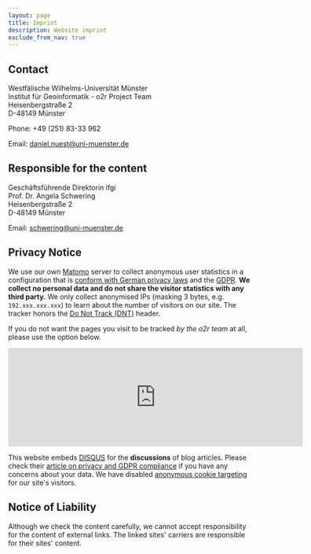 ```yaml
---
layout: page
title: Imprint
description: Website imprint
exclude_from_nav: true
---
```


## Contact

Westfälische Wilhelms-Universität Münster<br />
Institut für Geoinformatik - o2r Project Team<br />
Heisenbergstraße 2<br />
D-48149 Münster

Phone: +49 (251) 83-33 962

Email: daniel.nuest@uni-muenster.de


## Responsible for the content

Geschäftsführende Direktorin ifgi<br />
Prof. Dr. Angela Schwering<br />
Heisenbergstraße 2<br />
D-48149 Münster

Email: schwering@uni-muenster.de

## Privacy Notice

We use our own [Matomo](https://matomo.org/) server to collect anonymous user statistics in a configuration that is [conform with German privacy laws](https://www.datenschutzzentrum.de/uploads/projekte/verbraucherdatenschutz/20110315-webanalyse-piwik.pdf) and the [GDPR](https://en.wikipedia.org/wiki/General_Data_Protection_Regulation).
**We collect no personal data and do not share the visitor statistics with any third party.**
We only collect anonymised IPs (masking 3 bytes, e.g. `192.xxx.xxx.xxx`) to learn about the number of visitors on our site.
The tracker honors the [Do Not Track (DNT)](https://en.wikipedia.org/wiki/Do_Not_Track) header.

If you do not want the pages you visit to be tracked _by the o2r team_ at all, please use the option below.

<iframe frameborder="no" width="600px" height="200px" src="https://o2r.uni-muenster.de/piwik/index.php?module=CoreAdminHome&action=optOut"></iframe>

This website embeds [DISQUS](https://disqus.com/) for the **discussions** of blog articles.
Please check their [article on privacy and GDPR compliance](https://blog.disqus.com/update-on-privacy-and-gdpr-compliance) if you have any concerns about your data.
We have disabled [anonymous cookie targeting](https://help.disqus.com/customer/portal/articles/1657951-ad-training-settings) for our site's visitors.

## Notice of Liability

Although we check the content carefully, we cannot accept responsibility for the content of external links. The linked sites' carriers are responsible for their sites' content.
